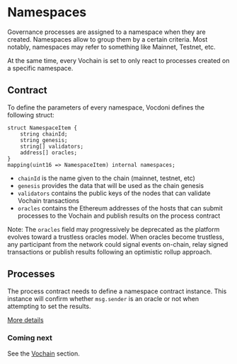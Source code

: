 # Namespaces

Governance processes are assigned to a namespace when they are created. Namespaces allow to group them by a certain criteria. Most notably, namespaces may refer to something like Mainnet, Testnet, etc.

At the same time, every Vochain is set to only react to processes created on a specific namespace.

## Contract

To define the parameters of every namespace, Vocdoni defines the following struct:

```solidity
struct NamespaceItem {
    string chainId;
    string genesis;
    string[] validators;
    address[] oracles;
}
mapping(uint16 => NamespaceItem) internal namespaces;
```

- `chainId` is the name given to the chain (mainnet, testnet, etc)
- `genesis` provides the data that will be used as the chain genesis
- `validators` contains the public keys of the nodes that can validate Vochain transactions
- `oracles` contains the Ethereum addresses of the hosts that can submit processes to the Vochain and publish results on the process contract

Note: The `oracles` field may progressively be deprecated as the platform evolves toward a trustless oracles model. When oracles become trustless, any participant from the network could signal events on-chain, relay signed transactions or publish results following an optimistic rollup approach.

## Processes

The process contract needs to define a namespace contract instance. This instance will confirm whether `msg.sender` is an oracle or not when attempting to set the results.

[More details](/architecture/components/process?id=methods)

### Coming next

See the [Vochain](/architecture/components/vochain) section.
